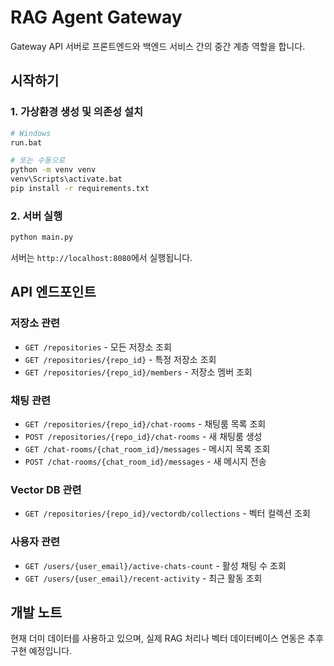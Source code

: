 # RAG Agent Gateway

Gateway API 서버로 프론트엔드와 백엔드 서비스 간의 중간 계층 역할을 합니다.

## 시작하기

### 1. 가상환경 생성 및 의존성 설치

```bash
# Windows
run.bat

# 또는 수동으로
python -m venv venv
venv\Scripts\activate.bat
pip install -r requirements.txt
```

### 2. 서버 실행

```bash
python main.py
```

서버는 `http://localhost:8080`에서 실행됩니다.

## API 엔드포인트

### 저장소 관련
- `GET /repositories` - 모든 저장소 조회
- `GET /repositories/{repo_id}` - 특정 저장소 조회
- `GET /repositories/{repo_id}/members` - 저장소 멤버 조회

### 채팅 관련
- `GET /repositories/{repo_id}/chat-rooms` - 채팅룸 목록 조회
- `POST /repositories/{repo_id}/chat-rooms` - 새 채팅룸 생성
- `GET /chat-rooms/{chat_room_id}/messages` - 메시지 목록 조회
- `POST /chat-rooms/{chat_room_id}/messages` - 새 메시지 전송

### Vector DB 관련
- `GET /repositories/{repo_id}/vectordb/collections` - 벡터 컬렉션 조회

### 사용자 관련
- `GET /users/{user_email}/active-chats-count` - 활성 채팅 수 조회
- `GET /users/{user_email}/recent-activity` - 최근 활동 조회

## 개발 노트

현재 더미 데이터를 사용하고 있으며, 실제 RAG 처리나 벡터 데이터베이스 연동은 추후 구현 예정입니다.